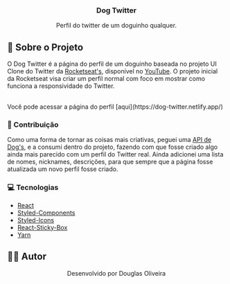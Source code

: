 <p align="center">
  <h3 align="center">Dog Twitter</h3>
  
<p align="center">
    Perfil do twitter de um doguinho qualquer.
    <br />
  </p>
</p>

## :book: Sobre o Projeto

O Dog Twitter é a página do perfil de um doguinho baseada no projeto UI Clone do Twitter da [Rocketseat's](https://rocketseat.com.br), disponível no [YouTube](https://youtu.be/K-8z_4xvT3o). O projeto inicial da Rocketseat visa criar um perfil normal com foco em mostrar como funciona a responsividade do Twitter.

<br />
Você pode acessar a página do perfil [aqui](https://dog-twitter.netlify.app/)
<br />


### :bookmark_tabs: Contribuição

Como uma forma de tornar as coisas mais criativas, peguei uma [API de Dog's](https://dog.ceo/dog-api/), e a consumi dentro do projeto, fazendo com que fosse criado algo ainda mais parecido com um perfil do Twitter real. Ainda adicionei uma lista de nomes, nicknames, descrições, para que sempre que a página fosse atualizada um novo perfil fosse criado.

### :computer: Tecnologias

* [React](https://reactjs.org)
* [Styled-Components](https://styled-components.com)
* [Styled-Icons](https://styled-icons.js.org/)
* [React-Sticky-Box](https://react-sticky-box.codecks.io/)
* [Yarn](https://yarnpkg.com)

## ‍:man_technologist: Autor

<p align="center">Desenvolvido por Douglas Oliveira</p>
